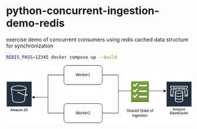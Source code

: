 # python-concurrent-ingestion-demo-redis

exercise demo of concurrent consumers using redis cached data structure for synchronization

```bash
REDIS_PASS=12345 docker compose up --build
```

![docs](docs/concurrent-workers-shared.drawio.png)